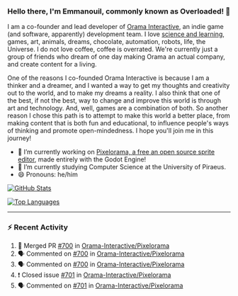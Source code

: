 ### Hello there, I'm Emmanouil, commonly known as Overloaded! 👋
I am a co-founder and lead developer of [Orama Interactive](https://www.orama-interactive.com/), an indie game (and software, apparently) development team. I love [science and learning](https://github.com/OverloadedOrama/KnowledgeBase), games, art, animals, dreams, chocolate, automation, robots, life, the Universe. I do not love coffee, coffee is overrated. We're currently just a group of friends who dream of one day making Orama an actual company, and create content for a living.

One of the reasons I co-founded Orama Interactive is because I am a thinker and a dreamer, and I wanted a way to get my thoughts and creativity out to the world, and to make my dreams a reality. I also think that one of the best, if not the best, way to change and improve this world is through art and technology. And, well, games are a combination of both. So another reason I chose this path is to attempt to make this world a better place, from making content that is both fun and educational, to influence people's ways of thinking and promote open-mindedness. I hope you'll join me in this journey!

- 🔭 I’m currently working on [Pixelorama, a free an open source sprite editor](https://github.com/Orama-Interactive/Pixelorama), made entirely with the Godot Engine!
- 🌱 I’m currently studying Computer Science at the University of Piraeus.
- 😄 Pronouns: he/him

[![GitHub Stats](https://github-readme-stats.vercel.app/api/?username=OverloadedOrama&show_icons=true&theme=merko)](https://github.com/anuraghazra/github-readme-stats)

[![Top Languages](https://github-readme-stats.vercel.app/api/top-langs/?username=OverloadedOrama&layout=compact&theme=merko)](https://github.com/anuraghazra/github-readme-stats)

---

### :zap: Recent Activity

<!--START_SECTION:activity-->
1. 🎉 Merged PR [#700](https://github.com/Orama-Interactive/Pixelorama/pull/700) in [Orama-Interactive/Pixelorama](https://github.com/Orama-Interactive/Pixelorama)
2. 🗣 Commented on [#700](https://github.com/Orama-Interactive/Pixelorama/issues/700) in [Orama-Interactive/Pixelorama](https://github.com/Orama-Interactive/Pixelorama)
3. 🗣 Commented on [#700](https://github.com/Orama-Interactive/Pixelorama/issues/700) in [Orama-Interactive/Pixelorama](https://github.com/Orama-Interactive/Pixelorama)
4. ❗️ Closed issue [#701](https://github.com/Orama-Interactive/Pixelorama/issues/701) in [Orama-Interactive/Pixelorama](https://github.com/Orama-Interactive/Pixelorama)
5. 🗣 Commented on [#701](https://github.com/Orama-Interactive/Pixelorama/issues/701) in [Orama-Interactive/Pixelorama](https://github.com/Orama-Interactive/Pixelorama)
<!--END_SECTION:activity-->

<!--
**OverloadedOrama/OverloadedOrama** is a ✨ _special_ ✨ repository because its `README.md` (this file) appears on your GitHub profile.

Here are some ideas to get you started:

- 👯 I’m looking to collaborate on ...
- 🤔 I’m looking for help with ...
- 💬 Ask me about ...
- 📫 How to reach me: ...
- ⚡ Fun fact: ...
-->
